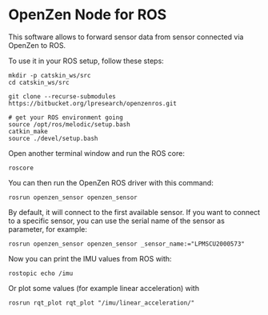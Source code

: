 # OpenZen Node for ROS

This software allows to forward sensor data from sensor connected via OpenZen to ROS.

To use it in your ROS setup, follow these steps:
```
mkdir -p catskin_ws/src
cd catskin_ws/src

git clone --recurse-submodules https://bitbucket.org/lpresearch/openzenros.git

# get your ROS environment going
source /opt/ros/melodic/setup.bash
catkin_make
source ./devel/setup.bash
```

Open another terminal window and run the ROS core:

```
roscore
```

You can then run the OpenZen ROS driver with this command:

```
rosrun openzen_sensor openzen_sensor
```

By default, it will connect to the first available sensor. If you want to connect to
a specific sensor, you can use the serial name of the sensor as parameter, for example:

```
rosrun openzen_sensor openzen_sensor _sensor_name:="LPMSCU2000573"
```

Now you can print the IMU values from ROS with:

```
rostopic echo /imu
```

Or plot some values (for example linear acceleration) with 

```
rosrun rqt_plot rqt_plot "/imu/linear_acceleration/"
```
